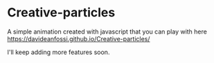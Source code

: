 # Creative-particles
A simple animation created with javascript that you can play with here https://davideanfossi.github.io/Creative-particles/

I'll keep adding more features soon.
